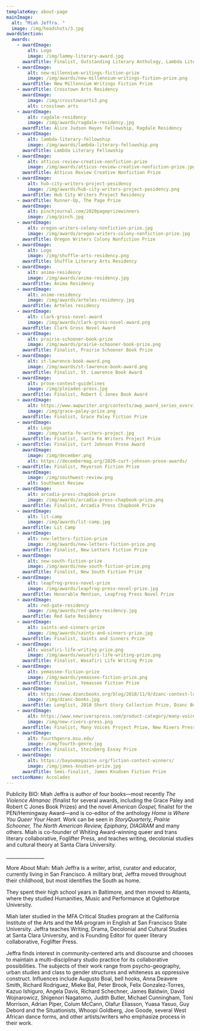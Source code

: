 ```yaml
---
templateKey: about-page
mainImage:
  alt: "Miah Jeffra. "
  image: /img/headshots/3.jpg
awardsSection:
  awards:
    - awardImage:
        alt: Logo
        image: /img/lammy-literary-award.jpg
      awardTitle: Finalist, Outstanding Literary Anthology, Lambda Literary Awards
    - awardImage:
        alt: new-millennium-writings-fiction-prize
        image: /img/awards/new-millennium-writings-fiction-prize.png
      awardTitle: New Millennium Writings Fiction Prize
    - awardTitle: Crosstown Arts Residency
      awardImage:
        image: /img/crosstownarts3.png
        alt: crosstown arts
    - awardImage:
        alt: ragdale-residency
        image: /img/awards/ragdale-residency.jpg
      awardTitle: Alice Judson Hayes Fellowship, Ragdale Residency
    - awardImage:
        alt: lambda-literary-fellowship
        image: /img/awards/lambda-literary-fellowship.png
      awardTitle: Lambda Literary Fellowship
    - awardImage:
        alt: atticus-review-creative-nonfiction-prize
        image: /img/awards/atticus-review-creative-nonfiction-prize.jpg
      awardTitle: Atticus Review Creative Nonfiction Prize
    - awardImage:
        alt: hub-city-writers-project-pesidency
        image: /img/awards/hub-city-writers-project-pesidency.png
      awardTitle: Hub City Writers Project Residency
    - awardTitle: Runner-Up, The Page Prize
      awardImage:
        alt: pinchjournal.com/2020pageprizewinners
        image: /img/pinch.jpg
    - awardImage:
        alt: oregon-writers-colony-nonfiction-prize.jpg
        image: /img/awards/oregon-writers-colony-nonfiction-prize.jpg
      awardTitle: Oregon Writers Colony Nonfiction Prize
    - awardImage:
        alt: Logo
        image: /img/shuffle-arts-residency.png
      awardTitle: Shuffle Literary Arts Residency
    - awardImage:
        alt: anima-residency
        image: /img/awards/anima-residency.jpg
      awardTitle: Anima Residency
    - awardImage:
        alt: anime-residency
        image: /img/awards/arteles-residency.jpg
      awardTitle: Arteles residency
    - awardImage:
        alt: clark-gross-novel-award
        image: /img/awards/clark-gross-novel-award.png
      awardTitle: Clark Gross Novel Award
    - awardImage:
        alt: prairie-schooner-book-prize
        image: /img/awards/prairie-schooner-book-prize.png
      awardTitle: Finalist, Prairie Schooner Book Prize
    - awardImage:
        alt: st-lawrence-book-award.png
        image: /img/awards/st-lawrence-book-award.png
      awardTitle: Finalist, St. Lawrence Book Award
    - awardImage:
        alt: prose-contest-guidelines
        image: /img/pleiades-press.jpg
      awardTitle: Finalist, Robert C Jones Book Award
    - awardImage:
        alt: https://www.awpwriter.org/contests/awp_award_series_overview
        image: /img/grace-paley-prize.png
      awardTitle: Finalist, Grace Paley Fiction Prize
    - awardImage:
        alt: Logo
        image: /img/santa-fe-writers-project.jpg
      awardTitle: Finalist, Santa Fe Writers Project Prize
    - awardTitle: Finalist, Curt Johnson Prose Award
      awardImage:
        image: /img/december.png
        alt: https://decembermag.org/2020-curt-johnson-prose-awards/
    - awardTitle: Finalist, Meyerson Fiction Prize
      awardImage:
        image: /img/southwest-review.png
        alt: Southwest Review
    - awardImage:
        alt: arcadia-press-chapbook-prize
        image: /img/awards/arcadia-press-chapbook-prize.png
      awardTitle: Finalist, Arcadia Press Chapbook Prize
    - awardImage:
        alt: lit-camp
        image: /img/awards/lit-camp.jpg
      awardTitle: Lit Camp
    - awardImage:
        alt: new-letters-fiction-prize
        image: /img/awards/new-letters-fiction-prize.png
      awardTitle: Finalist, New Letters Fiction Prize
    - awardImage:
        alt: new-south-fiction-prize
        image: /img/awards/new-south-fiction-prize.png
      awardTitle: Finalist, New South Fiction Prize
    - awardImage:
        alt: leapfrog-press-novel-prize
        image: /img/awards/leapfrog-press-novel-prize.jpg
      awardTitle: Honorable Mention, Leapfrog Press Novel Prize
    - awardImage:
        alt: red-gate-residency
        image: /img/awards/red-gate-residency.jpg
      awardTitle: Red Gate Residency
    - awardImage:
        alt: saints-and-sinners-prize
        image: /img/awards/saints-and-sinners-prize.jpg
      awardTitle: Finalist, Saints and Sinners Prize
    - awardImage:
        alt: wasafiri-life-writing-prize.png
        image: /img/awards/wasafiri-life-writing-prize.png
      awardTitle: Finalist, Wasafiri Life Writing Prize
    - awardImage:
        alt: yemassee-fiction-prize
        image: /img/awards/yemassee-fiction-prize.png
      awardTitle: Finalist, Yemassee Fiction Prize
    - awardImage:
        alt: https://www.dzancbooks.org/blog/2018/11/9/dzanc-contest-longlists-announced
        image: /img/dzanc-books.jpg
      awardTitle: Longlist, 2018 Short Story Collection Prize, Dzanc Books
    - awardImage:
        alt: https://www.newriverspress.com/product-category/many-voices-poject/
        image: /img/new-rivers-press.png
      awardTitle: Finalist, Many Voices Project Prize, New Rivers Press
    - awardImage:
        alt: fourthgenre.msu.edu/
        image: /img/fourth-genre.jpg
      awardTitle: Finalist, Steinberg Essay Prize
    - awardImage:
        alt: https://bayoumagazine.org/fiction-contest-winners/
        image: /img/james-knudsen-prize.jpg
      awardTitle: Semi-finalist, James Knudsen Fiction Prize
  sectionName: Accolades
---
```

Publicity BIO: Miah Jeffra is author of four books—most recently *The Violence Almanac* (finalist for several awards, including the Grace Paley and Robert C Jones Book Prizes) and the novel *American Gospel,* finalist for the PEN/Hemingway Award—and is co-editor of the anthology *Home is Where You Queer Your Heart*. Work can be seen in *StoryQuarterly, Prairie Schooner, The North American Review, Epiphany, DIAGRAM* and many others. Miah is co-founder of Whiting Award-winning queer and trans literary collaborative, Foglifter Press, and teaches writing, decolonial studies and cultural theory at Santa Clara University.

\_\_\_\_\_\_\_\_\_\_\_\_\_\_\_\_

More About Miah: Miah Jeffra is a writer, artist, curator and educator, currently living in San Francisco. A military brat, Jeffra moved throughout their childhood, but most identifies the South as home.

They spent their high school years in Baltimore, and then moved to Atlanta, where they studied Humanities, Music and Performance at Oglethorpe University.

Miah later studied in the MFA Critical Studies program at the California Institute of the Arts and the MA program in English at San Francisco State University. Jeffra teaches Writing, Drama, Decolonial and Cultural Studies at Santa Clara University, and is Founding Editor for queer literary collaborative, Foglifter Press.

Jeffra finds interest in community-centered arts and discourse and chooses to maintain a multi-disciplinary studio practice for its collaborative possibilities. The subjects of their work range from psycho-geography, urban studies and class to gender structures and whiteness as oppressive construct. Influences include Augusto Boal, bell hooks, Anna Deavere Smith, Richard Rodriguez, Mieke Bal, Peter Brook, Felix Gonzalez-Torres, Kazuo Ishiguro, Angela Davis, Richard Schechner, James Baldwin, David Wojnarowicz, Shigenori Nagatomo, Judith Butler, Michael Cunningham, Toni Morrison, Adrian Piper, Colum McCann, Olafur Eliasson, Yuasa Yasuo, Guy Debord and the Situationists, Whoopi Goldberg, Joe Goode, several West African dance forms, and other artists/writers who emphasize process in their work.